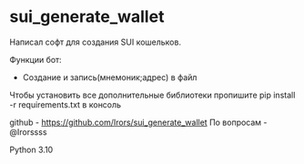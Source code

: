 # sui_generate_wallet
Написал софт для создания SUI кошельков.

Функции бот:
- Создание и запись(мнемоник;адрес) в файл

Чтобы установить все дополнительные библиотеки пропишите pip install -r requirements.txt в консоль

github - https://github.com/Irors/sui_generate_wallet
По вопросам - @Irorssss

Python 3.10
